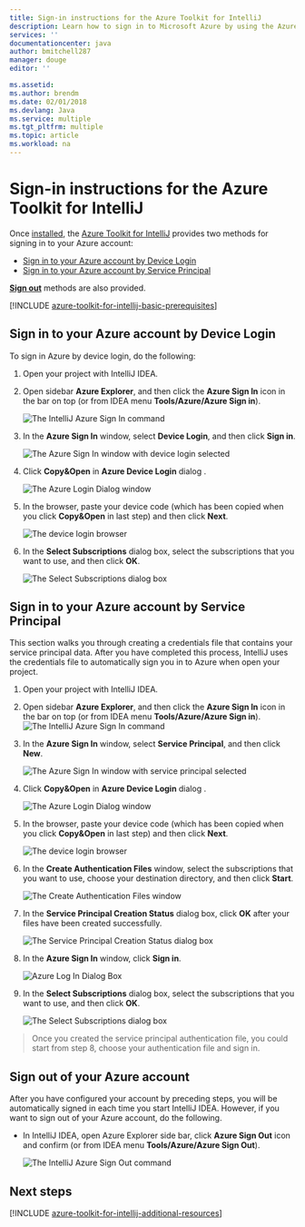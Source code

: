 ```yaml
---
title: Sign-in instructions for the Azure Toolkit for IntelliJ
description: Learn how to sign in to Microsoft Azure by using the Azure Toolkit for IntelliJ.
services: ''
documentationcenter: java
author: bmitchell287
manager: douge
editor: ''

ms.assetid: 
ms.author: brendm
ms.date: 02/01/2018
ms.devlang: Java
ms.service: multiple
ms.tgt_pltfrm: multiple
ms.topic: article
ms.workload: na
---
```


# Sign-in instructions for the Azure Toolkit for IntelliJ

Once [installed](https://www.jetbrains.com/help/idea/managing-plugins.html), the [Azure Toolkit for IntelliJ](https://plugins.jetbrains.com/plugin/8053) provides two methods for signing in to your Azure account:

  - [Sign in to your Azure account by Device Login](#sign-in-to-your-azure-account-by-device-login)
  - [Sign in to your Azure account by Service Principal](#sign-in-to-your-azure-account-by-service-principal)

[**Sign out**](#sign-out-of-your-azure-account) methods are also provided.

[!INCLUDE [azure-toolkit-for-intellij-basic-prerequisites](../includes/azure-toolkit-for-intellij-basic-prerequisites.md)]

## Sign in to your Azure account by Device Login

To sign in Azure by device login, do the following:

1. Open your project with IntelliJ IDEA.

2. Open sidebar **Azure Explorer**, and then click the **Azure Sign In** icon in the bar on top (or from IDEA menu **Tools/Azure/Azure Sign in**).

   ![The IntelliJ Azure Sign In command][I01]

3. In the **Azure Sign In** window, select **Device Login**, and then click **Sign in**.

   ![The Azure Sign In window with device login selected][I02]

4. Click **Copy&Open** in **Azure Device Login** dialog .

   ![The Azure Login Dialog window][I03]

5. In the browser, paste your device code (which has been copied when you click **Copy&Open** in last step) and then click **Next**.

   ![The device login browser][I04]

6. In the **Select Subscriptions** dialog box, select the subscriptions that you want to use, and then click **OK**.

   ![The Select Subscriptions dialog box][I05]

## Sign in to your Azure account by Service Principal

This section walks you through creating a credentials file that contains your service principal data. After you have completed this process, IntelliJ uses the credentials file to automatically sign you in to Azure when open your project.

1. Open your project with IntelliJ IDEA.

1. Open sidebar **Azure Explorer**, and then click the **Azure Sign In** icon in the bar on top (or from IDEA menu **Tools/Azure/Azure Sign in**).
   ![The IntelliJ Azure Sign In command][A01]

1. In the **Azure Sign In** window, select **Service Principal**, and then click **New**.

   ![The Azure Sign In window with service principal selected][A02]

1. Click **Copy&Open** in **Azure Device Login** dialog .

   ![The Azure Login Dialog window][A03]

1. In the browser, paste your device code (which has been copied when you click **Copy&Open** in last step) and then click **Next**.

   ![The device login browser][A04]

1. In the **Create Authentication Files** window, select the subscriptions that you want to use, choose your destination directory, and then click **Start**.

   ![The Create Authentication Files window][A05]

1. In the **Service Principal Creation Status** dialog box, click **OK** after your files have been created successfully.

   ![The Service Principal Creation Status dialog box][A06]

1. In the **Azure Sign In** window, click **Sign in**. 

   ![Azure Log In Dialog Box][A07]

1. In the **Select Subscriptions** dialog box, select the subscriptions that you want to use, and then click **OK**.

   ![The Select Subscriptions dialog box][A08]

> Once you created the service principal authentication file, you could start from step 8, choose your authentication file and sign in.

## Sign out of your Azure account

After you have configured your account by preceding steps, you will be automatically signed in each time you start IntelliJ IDEA. However, if you want to sign out of your Azure account, do the following.

* In IntelliJ IDEA, open Azure Explorer side bar, click **Azure Sign Out** icon and confirm (or from IDEA menu **Tools/Azure/Azure Sign Out**).

   ![The IntelliJ Azure Sign Out command][L01]

## Next steps

[!INCLUDE [azure-toolkit-for-intellij-additional-resources](../includes/azure-toolkit-for-intellij-additional-resources.md)]

<!-- URL List -->

<!-- IMG List -->

[I01]: media/azure-toolkit-for-intellij-sign-in-instructions/I01.png
[I02]: media/azure-toolkit-for-intellij-sign-in-instructions/I02.png
[I03]: media/azure-toolkit-for-intellij-sign-in-instructions/I03.png
[I04]: media/azure-toolkit-for-intellij-sign-in-instructions/I04.png
[I05]: media/azure-toolkit-for-intellij-sign-in-instructions/I05.png

[A01]: media/azure-toolkit-for-intellij-sign-in-instructions/A01.png
[A02]: media/azure-toolkit-for-intellij-sign-in-instructions/A02.png
[A03]: media/azure-toolkit-for-intellij-sign-in-instructions/A03.png
[A04]: media/azure-toolkit-for-intellij-sign-in-instructions/A04.png
[A05]: media/azure-toolkit-for-intellij-sign-in-instructions/A05.png
[A06]: media/azure-toolkit-for-intellij-sign-in-instructions/A06.png
[A07]: media/azure-toolkit-for-intellij-sign-in-instructions/A07.png
[A08]: media/azure-toolkit-for-intellij-sign-in-instructions/A08.png
[A09]: media/azure-toolkit-for-intellij-sign-in-instructions/A09.png

[L01]: media/azure-toolkit-for-intellij-sign-in-instructions/L01.png
[L02]: media/azure-toolkit-for-intellij-sign-in-instructions/L02.png
[L03]: media/azure-toolkit-for-intellij-sign-in-instructions/L03.png
